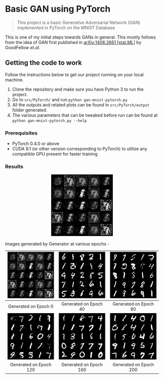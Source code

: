 # Basic GAN using PyTorch
> This project is a basic Generative Adversarial Network (GAN) implemented in PyTorch on the MNIST Database

This is one of my initial steps towards GANs in general. This mostly follows from the idea of GAN first published in [arXiv:1406.2661 [stat.ML]](https://arxiv.org/pdf/1406.2661.pdf) by GoodFellow _et.al._

## Getting the code to work

Follow the instructions below to get our project running on your local machine.

1. Clone the repository and make sure you have Python 3 to run the project.
2. Go to `src/PyTorch/` and run `python gan-mnist-pytorch.py`
3. All the outputs and related plots can be found in `src/PyTorch/output` folder generated.
4. The various parameters that can be tweaked before run can be found at `python gan-mnist-pytorch.py --help`

### Prerequisites

* PyTorch 0.4.0 or above
* CUDA 9.1 (or other version corresponding to PyTorch) to utilize any compatible GPU present for faster training

### Results

<div align="center">
  <img width="40%" src="assets/PyTorch/generated_images.gif" alt="Generated Images">
</div>

Images generated by Generator at various epochs - 
<div align="center">

![Generated on Epoch 1](assets/PyTorch/generated_images/epoch_0.png)	|	![Generated on Epoch 40](assets/PyTorch/generated_images/epoch_40.png)	|	![Generated on Epoch 80](assets/PyTorch/generated_images/epoch_80.png)
:----------------------------------------------------------------------:|:-------------------------------------------------------------------------:|:--------------------------------------------------------:
Generated on Epoch 0													|	Generated on Epoch 40													|	Generated on Epoch 80
![Generated on Epoch 120](assets/PyTorch/generated_images/epoch_120.png)	|	![Generated on Epoch 160](assets/PyTorch/generated_images/epoch_160.png)	|	![Generated on Epoch 200](assets/PyTorch/generated_images/epoch_200.png)
Generated on Epoch 120													|	Generated on Epoch 160													|	Generated on Epoch 200

</div>
